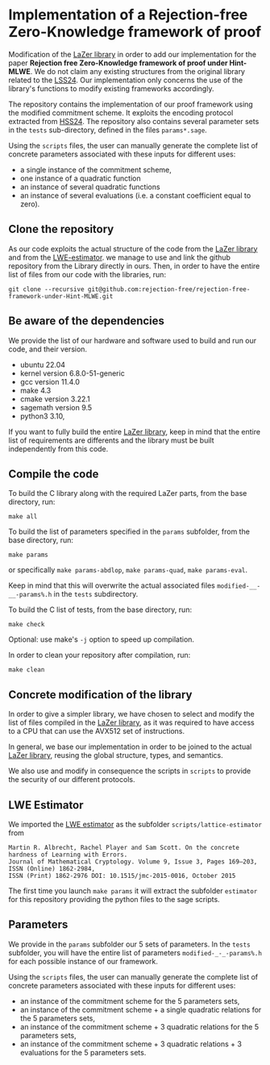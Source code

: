 # Implementation of a Rejection-free Zero-Knowledge framework of proof

Modification of the [LaZer library](https://github.com/lazer-crypto/lazer) in order to add our implementation 
for the paper **Rejection free Zero-Knowledge framework of proof under Hint-MLWE**. 
We do not claim any existing structures from the original library related to the [LSS24](https://eprint.iacr.org/2024/1846.pdf). 
Our implementation only concerns the use of the library's functions 
to modify existing frameworks accordingly.

The repository contains the implementation of our proof framework 
using the modified commitment scheme. It exploits the encoding protocol extracted from [HSS24](https://eprint.iacr.org/2024/306.pdf). The repository also contains several parameter sets in the `tests` sub-directory, defined in the files `params*.sage`. 

Using the `scripts` files, the user can manually generate the complete list of concrete parameters associated with these inputs for different uses: 
- a single instance of the commitment scheme,
- one instance of a quadratic function
- an instance of several quadratic functions
- an instance of several evaluations (i.e. a constant coefficient equal to zero).

Clone the repository
--------------------

As our code exploits the actual structure of the code from the [LaZer library](https://github.com/lazer-crypto/lazer) and from the [LWE-estimator](https://github.com/malb/lattice-estimator).
we manage to use and link the github repository from the Library directly in ours.
Then, in order to have the entire list of files from our code with the libraries, run:

`git clone --recursive git@github.com:rejection-free/rejection-free-framework-under-Hint-MLWE.git`

Be aware of the dependencies
----------------------------
We provide the list of our hardware and software used to build and run our code, and their version.

- ubuntu 22.04
- kernel version 6.8.0-51-generic
- gcc version 11.4.0
- make 4.3
- cmake version 3.22.1
- sagemath version 9.5
- python3 3.10,

If you want to fully build the entire [LaZer library](https://github.com/lazer-crypto/lazer), keep in mind that 
the entire list of requirements are differents and the library must be built independently from this code.

Compile the code
----------------
To build the C library along with the required LaZer parts, 
from the base directory, run:

`make all`

To build the list of parameters specified in the `params` subfolder, from the base directory, run:

`make params`

or specifically `make params-abdlop`, `make params-quad`, `make params-eval`.

Keep in mind that this will overwrite the actual associated files `modified-__-__-params%.h` in the `tests` subdirectory.

To build the C list of tests, from the base directory, run:

`make check`

Optional: use make's `-j` option to speed up compilation.

In order to clean your repository after compilation, run:

`make clean`

Concrete modification of the library
------------------------------------

In order to give a simpler library, we have chosen to 
select and modify the list of files compiled in the [LaZer library](https://github.com/lazer-crypto/lazer), as it was required to have access to a CPU that can  use the AVX512 set of instructions. 

In general, we base our implementation in order to be joined to
the actual [LaZer library](https://github.com/lazer-crypto/lazer), reusing the global structure, types, 
and semantics.   

We also use and modify in consequence the scripts in `scripts` to provide the 
security of our different protocols. 

LWE Estimator
-------------

We imported the [LWE estimator](https://github.com/malb/lattice-estimator) as the subfolder `scripts/lattice-estimator` from 

    Martin R. Albrecht, Rachel Player and Sam Scott. On the concrete hardness of Learning with Errors.
    Journal of Mathematical Cryptology. Volume 9, Issue 3, Pages 169–203, ISSN (Online) 1862-2984,
    ISSN (Print) 1862-2976 DOI: 10.1515/jmc-2015-0016, October 2015

The first time you launch `make params` it will extract the subfolder `estimator` for this repository providing the python files 
to the sage scripts. 

Parameters
----------

We provide in the `params` subfolder our 5 sets of parameters. In the `tests` subfolder, you will have the entire list 
of parameters `modified-_-_-params%.h` for each possible instance of our framework. 

Using the `scripts` files, the user can manually generate the complete list of concrete parameters associated with these inputs for different uses: 
- an instance of the commitment scheme for the 5 parameters sets,
- an instance of the commitment scheme + a single quadratic relations for the 5 parameters sets,
- an instance of the commitment scheme + 3 quadratic relations for the 5 parameters sets,
- an instance of the commitment scheme + 3 quadratic relations + 3 evaluations for the 5 parameters sets.